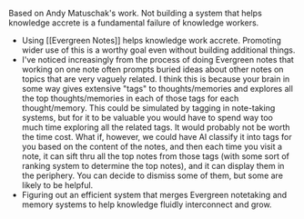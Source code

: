Based on Andy Matuschak's work. Not building a system that helps knowledge accrete is a fundamental failure of knowledge workers.

- Using [[Evergreen Notes]] helps knowledge work accrete. Promoting wider use of this is a worthy goal even without building additional things. 
- I've noticed increasingly from the process of doing Evergreen notes that working on one note often prompts buried ideas about other notes on topics that are very vaguely related. I think this is because your brain in some way gives extensive "tags" to thoughts/memories and explores all the top thoughts/memories in each of those tags for each thought/memory. This could be simulated by tagging in note-taking systems, but for it to be valuable you would have to spend way too much time exploring all the related tags. It would probably not be worth the time cost. What if, however, we could have AI classify it into tags for you based on the content of the notes, and then each time you visit a note, it can sift thru all the top notes from those tags (with some sort of ranking system to determine the top notes), and it can display them in the periphery. You can decide to dismiss some of them, but some are likely to be helpful.
- Figuring out an efficient system that merges Evergreen notetaking and memory systems to help knowledge fluidly interconnect and grow.